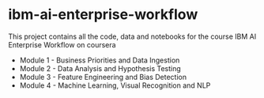 # ibm-ai-enterprise-workflow
This project contains all the code, data and notebooks for the course IBM AI Enterprise Workflow on coursera
* Module 1 - Business Priorities and Data Ingestion
* Module 2 - Data Analysis and Hypothesis Testing
* Module 3 - Feature Engineering and Bias Detection
* Module 4 - Machine Learning, Visual Recognition and NLP
